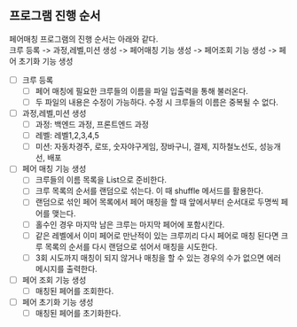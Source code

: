 ## 프로그램 진행 순서
페어매칭 프로그램의 진행 순서는 아래와 같다. <br>
크루 등록 -> 과정,레벨,미션 생성 -> 페어매칭 기능 생성 -> 페어조회 기능 생성
-> 페어 초기화 기능 생성

-[ ] 크루 등록
  -[ ] 페어 매칭에 필요한 크루들의 이름을 파일 입출력을 통해 불러온다.
  -[ ] 두 파일의 내용은 수정이 가능하다. 수정 시 크루들의 이름은 중복될 수 없다.

-[ ] 과정,레벨,미션 생성
  -[ ] 과정: 백엔드 과정, 프론트엔드 과정
  -[ ] 레벨: 레벨1,2,3,4,5
  -[ ] 미션: 자동차경주, 로또, 숫자야구게임, 장바구니, 
  결제, 지하철노선도, 성능개선, 배포 

-[ ] 페어 매칭 기능 생성
    -[ ] 크루들의 이름 목록을 List<String>으로 준비한다.
    -[ ] 크루 목록의 순서를 랜덤으로 섞는다. 이 때 shuffle 메서드를 활용한다.
    -[ ] 랜덤으로 섞인 페어 목록에서 페어 매칭을 할 때 앞에서부터 순서대로 두명씩 페어를 맺는다.
    -[ ] 홀수인 경우 마지막 남은 크루는 마지막 페어에 포함시킨다.
    -[ ] 같은 레벨에서 이미 페어로 만난적이 있는 크루끼리 다시 페어로 매칭 된다면 크루 목록의 순서를 다시 랜덤으로 섞어서 매칭을 시도한다.
    -[ ] 3회 시도까지 매칭이 되지 않거나 매칭을 할 수 있는 경우의 수가 없으면 에러 메시지를 출력한다.

- [ ] 페어 조회 기능 생성
  -[ ] 매칭된 페어를 조회한다.
- [ ] 페어 초기화 기능 생성
  -[ ] 매칭된 페어를 초기화한다.
